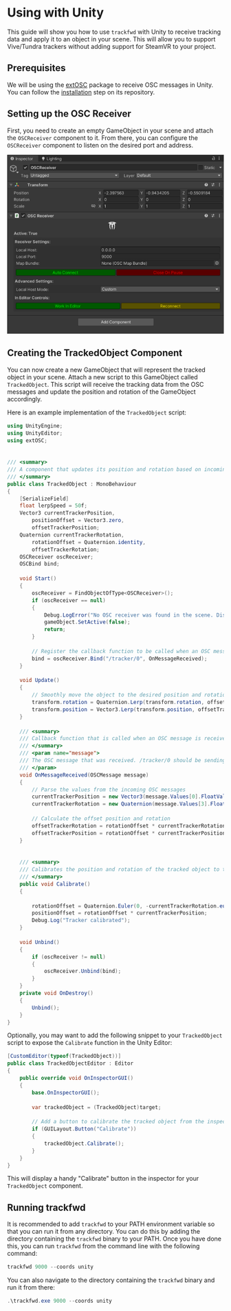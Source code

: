 # Using with Unity

This guide will show you how to use `trackfwd` with Unity to receive tracking data and apply it to an object in your scene. This will allow you to support Vive/Tundra trackers without adding support for SteamVR to your project.

## Prerequisites

We will be using the [extOSC](https://github.com/Iam1337/extOSC) package to receive OSC messages in Unity. You can follow the [installation](https://github.com/Iam1337/extOSC?tab=readme-ov-file#installation) step on its repository.

## Setting up the OSC Receiver

First, you need to create an empty GameObject in your scene and attach the `OSCReceiver` component to it. From there, you can configure the `OSCReceiver` component to listen on the desired port and address.

![The OSCReceiver component in Unity](content/unity/Osc_Receiver.png)

## Creating the TrackedObject Component

You can now create a new GameObject that will represent the tracked object in your scene. Attach a new script to this GameObject called `TrackedObject`. This script will receive the tracking data from the OSC messages and update the position and rotation of the GameObject accordingly.

Here is an example implementation of the `TrackedObject` script:

```csharp
using UnityEngine;
using UnityEditor;
using extOSC;


/// <summary>
/// A component that updates its position and rotation based on incoming OSC messages from trackfwd. The Calibrate function resets the transform to the world origin.
/// </summary>
public class TrackedObject : MonoBehaviour
{
    [SerializeField]
    float lerpSpeed = 50f;
    Vector3 currentTrackerPosition,
        positionOffset = Vector3.zero,
        offsetTrackerPosition;
    Quaternion currentTrackerRotation,
        rotationOffset = Quaternion.identity,
        offsetTrackerRotation;
    OSCReceiver oscReceiver;
    OSCBind bind;

    void Start()
    {
        oscReceiver = FindObjectOfType<OSCReceiver>();
        if (oscReceiver == null)
        {
            Debug.LogError("No OSC receiver was found in the scene. Disabling the TrackedObject component");
            gameObject.SetActive(false);
            return;
        }

        // Register the callback function to be called when an OSC message is received
        bind = oscReceiver.Bind("/tracker/0", OnMessageReceived);
    }

    void Update()
    {
        // Smoothly move the object to the desired position and rotation
        transform.rotation = Quaternion.Lerp(transform.rotation, offsetTrackerRotation, Time.deltaTime * lerpSpeed);
        transform.position = Vector3.Lerp(transform.position, offsetTrackerPosition, Time.deltaTime * lerpSpeed);
    }

    /// <summary>
    /// Callback function that is called when an OSC message is received. Parses the message and calculates the desired position and rotation of the tracked object with the offset applied.
    /// </summary>
    /// <param name="message">
    /// The OSC message that was received. /tracker/0 should be sending a message with 7 float values: x, y, z, qx, qy, qz, qw
    /// </param>
    void OnMessageReceived(OSCMessage message)
    {
        // Parse the values from the incoming OSC messages
        currentTrackerPosition = new Vector3(message.Values[0].FloatValue, message.Values[1].FloatValue, message.Values[2].FloatValue);
        currentTrackerRotation = new Quaternion(message.Values[3].FloatValue, message.Values[4].FloatValue, message.Values[5].FloatValue, message.Values[6].FloatValue);

        // Calculate the offset position and rotation
        offsetTrackerRotation = rotationOffset * currentTrackerRotation;
        offsetTrackerPosition = rotationOffset * currentTrackerPosition - positionOffset;
    }


    /// <summary>
    /// Calibrates the position and rotation of the tracked object to the world origin. This function should be called when the tracked object is in a known position and rotation.
    /// </summary>
    public void Calibrate()
    {

        rotationOffset = Quaternion.Euler(0, -currentTrackerRotation.eulerAngles.y, 0);
        positionOffset = rotationOffset * currentTrackerPosition;
        Debug.Log("Tracker calibrated");
    }

    void Unbind()
    {
        if (oscReceiver != null)
        {
            oscReceiver.Unbind(bind);
        }
    }
    private void OnDestroy()
    {
        Unbind();
    }
}


```

Optionally, you may want to add the following snippet to your `TrackedObject` script to expose the `Calibrate` function in the Unity Editor:

```csharp
[CustomEditor(typeof(TrackedObject))]
public class TrackedObjectEditor : Editor
{
    public override void OnInspectorGUI()
    {
        base.OnInspectorGUI();

        var trackedObject = (TrackedObject)target;

        // Add a button to calibrate the tracked object from the inspector
        if (GUILayout.Button("Calibrate"))
        {
            trackedObject.Calibrate();
        }
    }
}
```

This will display a handy "Calibrate" button in the inspector for your `TrackedObject` component.

## Running trackfwd

It is recommended to add `trackfwd` to your PATH environment variable so that you can run it from any directory. You can do this by adding the directory containing the `trackfwd` binary to your PATH. Once you have done this, you can run `trackfwd` from the command line with the following command:

```Powershell
trackfwd 9000 --coords unity
```

You can also navigate to the directory containing the `trackfwd` binary and run it from there:

```Powershell
.\trackfwd.exe 9000 --coords unity
```
